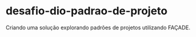 # desafio-dio-padrao-de-projeto

Criando uma solução explorando padrões de projetos utilizando FAÇADE.

